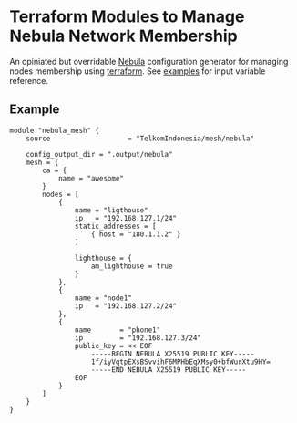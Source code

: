 # Terraform Modules to Manage Nebula Network Membership

An opiniated but overridable [Nebula](https://github.com/slackhq/nebula) configuration generator for managing nodes membership using [terraform](https://github.com/hashicorp/terraform). See [examples](./examples/) for input variable reference.

## Example

```hcl
module "nebula_mesh" {
    source                   = "TelkomIndonesia/mesh/nebula"
  
    config_output_dir = ".output/nebula"
    mesh = {
        ca = {
            name = "awesome"
        }
        nodes = [
            {
                name = "ligthouse"
                ip   = "192.168.127.1/24"
                static_addresses = [
                    { host = "180.1.1.2" }
                ]

                lighthouse = {
                    am_lighthouse = true
                }
            },
            {
                name = "node1"
                ip   = "192.168.127.2/24"
            },
            {
                name       = "phone1"
                ip         = "192.168.127.3/24"
                public_key = <<-EOF
                    -----BEGIN NEBULA X25519 PUBLIC KEY-----
                    1f/iyVqtpEXsBSvvihF6MPHbEqXMsy0+bfWurXtu9HY=
                    -----END NEBULA X25519 PUBLIC KEY-----
                EOF
            }
        ]
    }
}
```
